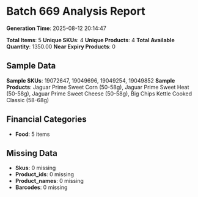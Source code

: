 # Batch 669 Analysis Report

**Generation Time**: 2025-08-12 20:14:47

**Total Items**: 5
**Unique SKUs**: 4
**Unique Products**: 4
**Total Available Quantity**: 1350.00
**Near Expiry Products**: 0

## Sample Data
**Sample SKUs**: 19072647, 19049696, 19049254, 19049852
**Sample Products**: Jaguar Prime Sweet Corn (50-58g), Jaguar Prime Sweet Heat (50-58g), Jaguar Prime Sweet Cheese (50-58g), Big Chips Kettle Cooked Classic (58-68g)

## Financial Categories
- **Food**: 5 items

## Missing Data
- **Skus**: 0 missing
- **Product_ids**: 0 missing
- **Product_names**: 0 missing
- **Barcodes**: 0 missing
